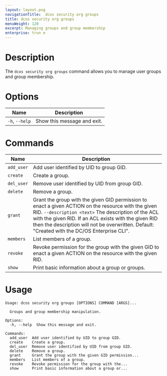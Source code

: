 ```yaml
---
layout: layout.pug
navigationTitle:  dcos security org groups
title: dcos security org groups
menuWeight: 120
excerpt: Managing groups and group membership
enterprise: trun e
---
```

# Description

The `dcos security org groups` command allows you to manage user groups and group membership.

# Options

| Name |  Description |
|---------|-------------|
|  `-h`, `--help` |  Show this message and exit.|


# Commands

| Name |  Description |
|---------|-------------|
| `add_user`  |  Add user identified by UID to group GID.|
|  `create`  |  Create a group.|
|  `del_user` | Remove user identified by UID from group GID.|
|  `delete`  |  Remove a group.|
|  `grant`  |   Grant the group with the given GID permission to enact a given ACTION on the resource with the given RID.       `--description <text>`  The description of the ACL with the given RID. If an ACL exists with the given RID then the description will not be overwritten. Default: "Created with the DC/OS Enterprise CLI".|
|  `members` |  List members of a group.|
|  `revoke`  |  Revoke permission for the group with the given GID to enact a given ACTION on the resource with the given RID.|
|  `show`  |    Print basic information about a group or groups.|


# Usage 

```
Usage: dcos security org groups [OPTIONS] COMMAND [ARGS]...

  Groups and group membership manipulation.

Options:
  -h, --help  Show this message and exit.

Commands:
  add_user  Add user identified by UID to group GID.
  create    Create a group.
  del_user  Remove user identified by UID from group GID.
  delete    Remove a group.
  grant     Grant the group with the given GID permission...
  members   List members of a group.
  revoke    Revoke permission for the group with the...
  show      Print basic information about a group or...
```
